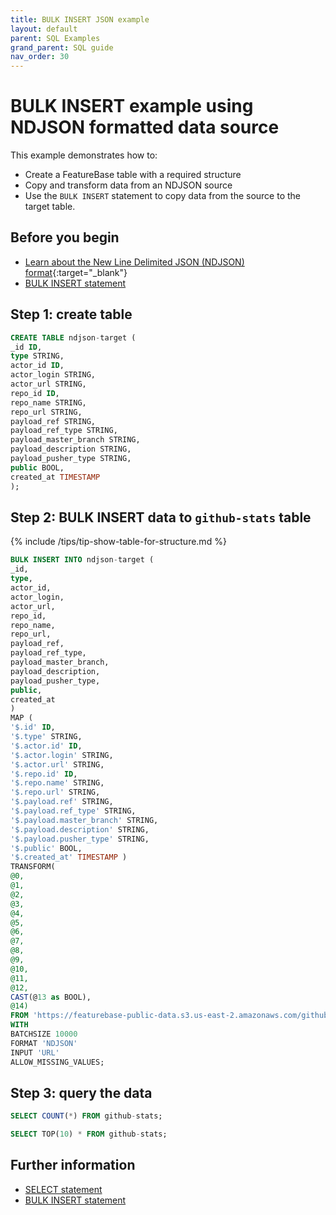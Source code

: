 ```yaml
---
title: BULK INSERT JSON example
layout: default
parent: SQL Examples
grand_parent: SQL guide
nav_order: 30
---
```


# BULK INSERT example using NDJSON formatted data source

This example demonstrates how to:

* Create a FeatureBase table with a required structure
* Copy and transform data from an NDJSON source
* Use the `BULK INSERT` statement to copy data from the source to the target table.

## Before you begin

* [Learn about the New Line Delimited JSON (NDJSON) format](https://en.wikipedia.org/wiki/JSON_streaming){:target="_blank"}
* [BULK INSERT statement](/docs/sql-guide/statements/statement-insert-bulk)

## Step 1: create table

```sql
CREATE TABLE ndjson-target (
_id ID,
type STRING,
actor_id ID,
actor_login STRING,
actor_url STRING,
repo_id ID,
repo_name STRING,
repo_url STRING,
payload_ref STRING,
payload_ref_type STRING,
payload_master_branch STRING,
payload_description STRING,
payload_pusher_type STRING,
public BOOL,
created_at TIMESTAMP
);
```

## Step 2: BULK INSERT data to `github-stats` table

{% include /tips/tip-show-table-for-structure.md %}

```sql
BULK INSERT INTO ndjson-target (
_id,
type,
actor_id,
actor_login,
actor_url,
repo_id,
repo_name,
repo_url,
payload_ref,
payload_ref_type,
payload_master_branch,
payload_description,
payload_pusher_type,
public,
created_at
)
MAP (
'$.id' ID,
'$.type' STRING,
'$.actor.id' ID,
'$.actor.login' STRING,
'$.actor.url' STRING,
'$.repo.id' ID,
'$.repo.name' STRING,
'$.repo.url' STRING,
'$.payload.ref' STRING,
'$.payload.ref_type' STRING,
'$.payload.master_branch' STRING,
'$.payload.description' STRING,
'$.payload.pusher_type' STRING,
'$.public' BOOL,
'$.created_at' TIMESTAMP )
TRANSFORM(
@0,
@1,
@2,
@3,
@4,
@5,
@6,
@7,
@8,
@9,
@10,
@11,
@12,
CAST(@13 as BOOL),
@14)
FROM 'https://featurebase-public-data.s3.us-east-2.amazonaws.com/github-2015-data.json'
WITH
BATCHSIZE 10000
FORMAT 'NDJSON'
INPUT 'URL'
ALLOW_MISSING_VALUES;
```

## Step 3: query the data

```sql
SELECT COUNT(*) FROM github-stats;
```
```sql
SELECT TOP(10) * FROM github-stats;
```

## Further information

* [SELECT statement](/docs/sql-guide/statements/statement-select)
* [BULK INSERT statement](/docs/sql-guide/statements/statement-insert-bulk)
